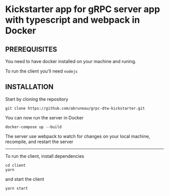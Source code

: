 Kickstarter app for gRPC server app with typescript and webpack in Docker
=====================

## PREREQUISITES
You need to have docker installed on your machine and runing.

To run the client you'll need `nodejs`

## INSTALLATION

Start by cloning the repository

```
git clone https://github.com/abruneau/grpc-dtw-kickstarter.git
```

You can now run the server in Docker
```
docker-compose up --build
```

The server use webpack to watch for changes on your local machine, recompile, and restart the server

---------------------------

To run the client, install dependencies

```
cd client
yarn
```

and start the client
```
yarn start
```
